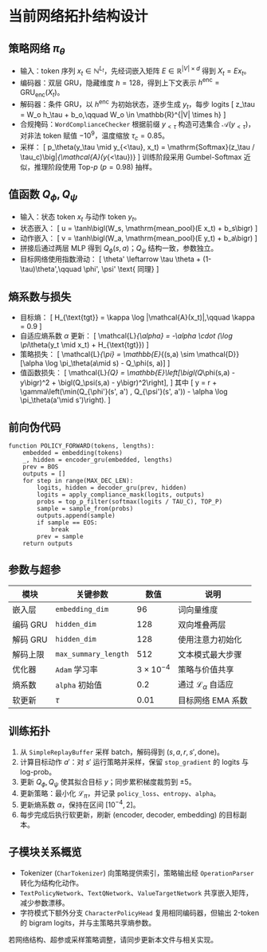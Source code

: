 # 当前网络拓扑结构设计

## 策略网络 $\pi_\theta$
- 输入：token 序列 $x_t \in \mathbb{N}^{L_t}$，先经词嵌入矩阵 $E \in \mathbb{R}^{|V| \times d}$ 得到 $X_t = E x_t$。
- 编码器：双层 GRU，隐藏维度 $h=128$，得到上下文表示 $h^{\text{enc}} = \mathrm{GRU}_{\text{enc}}(X_t)$。
- 解码器：条件 GRU，以 $h^{\text{enc}}$ 为初始状态，逐步生成 $y_t$，每步 logits
  \[
  z_\tau = W_o h_\tau + b_o,\qquad W_o \in \mathbb{R}^{|V| \times h}
  \]
- 合规掩码：`WordComplianceChecker` 根据前缀 $y_{<\tau}$ 构造可选集合 $\mathcal{A}(y_{<\tau})$，对非法 token 赋值 $-10^9$，温度缩放 $\tau_c = 0.85$。
- 采样：
  \[
  p_\theta(y_\tau \mid y_{<\tau}, x_t) = \mathrm{Softmax}(z_\tau / \tau_c)\big|_{\mathcal{A}(y_{<\tau})}
  \]
  训练阶段采用 Gumbel-Softmax 近似，推理阶段使用 Top-$p$ ($p=0.98$) 抽样。

## 值函数 $Q_\phi, Q_\psi$
- 输入：状态 token $x_t$ 与动作 token $y_t$。
- 状态嵌入：
  \[
  u = \tanh\bigl(W_s\, \mathrm{mean\_pool}(E x_t) + b_s\bigr)
  \]
- 动作嵌入：
  \[
  v = \tanh\bigl(W_a\, \mathrm{mean\_pool}(E y_t) + b_a\bigr)
  \]
- 拼接后通过两层 MLP 得到 $Q_\phi(s, a)$；$Q_\psi$ 结构一致，参数独立。
- 目标网络使用指数滑动：
  \[
  \theta' \leftarrow \tau \theta + (1-\tau)\theta',\qquad \phi', \psi' \text{ 同理}
  \]

## 熵系数与损失
- 目标熵：
  \[
  H_{\text{tgt}} = \kappa \log |\mathcal{A}(x_t)|,\qquad \kappa = 0.9
  \]
- 自适应熵系数 $\alpha$ 更新：
  \[
  \mathcal{L}_{\alpha} = -\alpha \cdot (\log \pi_\theta(y_t \mid x_t) + H_{\text{tgt}})
  \]
- 策略损失：
  \[
  \mathcal{L}_{\pi} = \mathbb{E}_{(s,a) \sim \mathcal{D}}[\alpha \log \pi_\theta(a\mid s) - Q_\phi(s, a)]
  \]
- 值函数损失：
  \[
  \mathcal{L}_{Q} = \mathbb{E}\left[\bigl(Q_\phi(s,a) - y\bigr)^2 + \bigl(Q_\psi(s,a) - y\bigr)^2\right],
  \]
  其中
  \[
  y = r + \gamma\left(\min(Q_{\phi'}(s', a') , Q_{\psi'}(s', a')) - \alpha \log \pi_\theta(a'\mid s')\right).
  \]

## 前向伪代码
```pseudo
function POLICY_FORWARD(tokens, lengths):
    embedded = embedding(tokens)
    _, hidden = encoder_gru(embedded, lengths)
    prev = BOS
    outputs = []
    for step in range(MAX_DEC_LEN):
        logits, hidden = decoder_gru(prev, hidden)
        logits = apply_compliance_mask(logits, outputs)
        probs = top_p_filter(softmax(logits / TAU_C), TOP_P)
        sample = sample_from(probs)
        outputs.append(sample)
        if sample == EOS:
            break
        prev = sample
    return outputs
```

## 参数与超参
| 模块 | 关键参数 | 数值 | 说明 |
| --- | --- | --- | --- |
| 嵌入层 | `embedding_dim` | 96 | 词向量维度 |
| 编码 GRU | `hidden_dim` | 128 | 双向堆叠两层 |
| 解码 GRU | `hidden_dim` | 128 | 使用注意力初始化 |
| 解码上限 | `max_summary_length` | 512 | 文本模式最大步骤 |
| 优化器 | `Adam` 学习率 | $3\times10^{-4}$ | 策略与价值共享 |
| 熵系数 | `alpha` 初始值 | 0.2 | 通过 $\mathcal{L}_\alpha$ 自适应 |
| 软更新 | $\tau$ | 0.01 | 目标网络 EMA 系数 |

## 训练拓扑
1. 从 `SimpleReplayBuffer` 采样 batch，解码得到 $(s, a, r, s', \text{done})$。
2. 计算目标动作 $a'$：对 $s'$ 运行策略并采样，保留 `stop_gradient` 的 logits 与 log-prob。
3. 更新 $Q_\phi, Q_\psi$ 使其拟合目标 $y$；同步累积梯度裁剪到 $\pm 5$。
4. 更新策略：最小化 $\mathcal{L}_{\pi}$，并记录 `policy_loss`、`entropy`、`alpha`。
5. 更新熵系数 $\alpha$，保持在区间 $[10^{-4}, 2]$。
6. 每步完成后执行软更新，刷新 (encoder, decoder, embedding) 的目标副本。

## 子模块关系概览
- Tokenizer (`CharTokenizer`) 向策略提供索引，策略输出经 `OperationParser` 转化为结构化动作。
- `TextPolicyNetwork`、`TextQNetwork`、`ValueTargetNetwork` 共享嵌入矩阵，减少参数漂移。
- 字符模式下额外分支 `CharacterPolicyHead` 复用相同编码器，但输出 2-token 的 bigram logits，并与主策略共享熵参数。

若网络结构、超参或采样策略调整，请同步更新本文件与相关实现。
